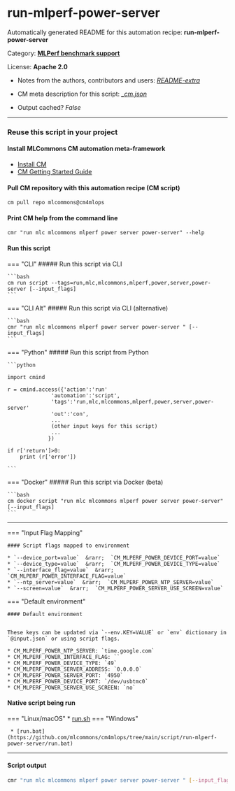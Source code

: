 # run-mlperf-power-server
Automatically generated README for this automation recipe: **run-mlperf-power-server**

Category: **[MLPerf benchmark support](..)**

License: **Apache 2.0**

* Notes from the authors, contributors and users: [*README-extra*](https://github.com/mlcommons/cm4mlops/tree/main/script/run-mlperf-power-server/README-extra.md)

* CM meta description for this script: *[_cm.json](https://github.com/mlcommons/cm4mlops/tree/main/script/run-mlperf-power-server/_cm.json)*
* Output cached? *False*

---
### Reuse this script in your project

#### Install MLCommons CM automation meta-framework

* [Install CM](https://docs.mlcommons.org/ck/install)
* [CM Getting Started Guide](https://docs.mlcommons.org/ck/getting-started/)

#### Pull CM repository with this automation recipe (CM script)

```cm pull repo mlcommons@cm4mlops```

#### Print CM help from the command line

````cmr "run mlc mlcommons mlperf power server power-server" --help````

#### Run this script

=== "CLI"
    ##### Run this script via CLI

    ```bash
    cm run script --tags=run,mlc,mlcommons,mlperf,power,server,power-server [--input_flags]
    ```
=== "CLI Alt"
    ##### Run this script via CLI (alternative)


    ```bash
    cmr "run mlc mlcommons mlperf power server power-server " [--input_flags]
    ```

=== "Python"
    ##### Run this script from Python


    ```python

    import cmind

    r = cmind.access({'action':'run'
                  'automation':'script',
                  'tags':'run,mlc,mlcommons,mlperf,power,server,power-server'
                  'out':'con',
                  ...
                  (other input keys for this script)
                  ...
                 })

    if r['return']>0:
        print (r['error'])

    ```


=== "Docker"
    ##### Run this script via Docker (beta)

    ```bash
    cm docker script "run mlc mlcommons mlperf power server power-server" [--input_flags]
    ```
___

=== "Input Flag Mapping"


    #### Script flags mapped to environment

    * `--device_port=value`  &rarr;  `CM_MLPERF_POWER_DEVICE_PORT=value`
    * `--device_type=value`  &rarr;  `CM_MLPERF_POWER_DEVICE_TYPE=value`
    * `--interface_flag=value`  &rarr;  `CM_MLPERF_POWER_INTERFACE_FLAG=value`
    * `--ntp_server=value`  &rarr;  `CM_MLPERF_POWER_NTP_SERVER=value`
    * `--screen=value`  &rarr;  `CM_MLPERF_POWER_SERVER_USE_SCREEN=value`



=== "Default environment"

    #### Default environment


    These keys can be updated via `--env.KEY=VALUE` or `env` dictionary in `@input.json` or using script flags.

    * CM_MLPERF_POWER_NTP_SERVER: `time.google.com`
    * CM_MLPERF_POWER_INTERFACE_FLAG: ``
    * CM_MLPERF_POWER_DEVICE_TYPE: `49`
    * CM_MLPERF_POWER_SERVER_ADDRESS: `0.0.0.0`
    * CM_MLPERF_POWER_SERVER_PORT: `4950`
    * CM_MLPERF_POWER_DEVICE_PORT: `/dev/usbtmc0`
    * CM_MLPERF_POWER_SERVER_USE_SCREEN: `no`



#### Native script being run
=== "Linux/macOS"
     * [run.sh](https://github.com/mlcommons/cm4mlops/tree/main/script/run-mlperf-power-server/run.sh)
=== "Windows"

     * [run.bat](https://github.com/mlcommons/cm4mlops/tree/main/script/run-mlperf-power-server/run.bat)
___
#### Script output
```bash
cmr "run mlc mlcommons mlperf power server power-server " [--input_flags] -j
```